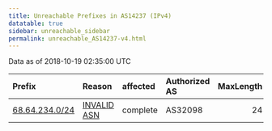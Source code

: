 ```yaml
---
title: Unreachable Prefixes in AS14237 (IPv4)
datatable: true
sidebar: unreachable_sidebar
permalink: unreachable_AS14237-v4.html
---
```


Data as of 2018-10-19 02:35:00 UTC


<div class="datatable-begin"></div>

| Prefix                                                 | Reason                                                                                                | affected   | Authorized AS   |   MaxLength | Anchor                           |   unreachable /24s |
|:-------------------------------------------------------|:------------------------------------------------------------------------------------------------------|:-----------|:----------------|------------:|:---------------------------------|-------------------:|
| [68.64.234.0/24](https://stat.ripe.net/68.64.234.0/24) | [INVALID ASN](https://rpki-validator.ripe.net/announcement-preview?asn=AS14237&prefix=68.64.234.0/24) | complete   | AS32098         |          24 | [ARIN](unreachable_ARIN-v4.html) |                  1 |

<div class="datatable-end"></div>
